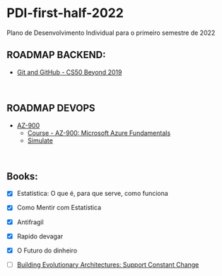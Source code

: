 # PDI-first-half-2022
Plano de Desenvolvimento Individual para o primeiro semestre de 2022


## ROADMAP BACKEND:
  -   [Git and GitHub - CS50 Beyond 2019](https://www.youtube.com/watch?v=eulnSXkhE7I)   

<br>

## ROADMAP DEVOPS
- [AZ-900](https://docs.microsoft.com/en-us/learn/certifications/azure-fundamentals/)
  - [Course - AZ-900: Microsoft Azure Fundamentals](https://xpi.udemy.com/course/az900-azure/learn/lecture/31846764#overview)
  - [Simulate](https://esi.microsoft.com/getcertification) 


<br>

## Books:
- [X] Estatística: O que é, para que serve, como funciona
- [X] Como Mentir com Estatística
- [X] Antifragil
- [X] Rapido devagar
- [X] O Futuro do dinheiro
- [ ] [Building Evolutionary Architectures: Support Constant Change](https://lnkd.in/gNjDC7mT)

